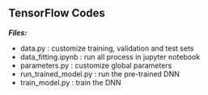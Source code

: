 ## TensorFlow Codes

*__Files:__*

* data.py               :  customize training, validation and test sets
* data_fitting.ipynb    :  run all process in jupyter notebook
* parameters.py         :  customize global parameters
* run_trained_model.py  :  run the pre-trained DNN
* train_model.py        :  train the DNN


